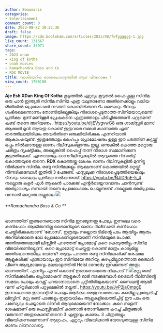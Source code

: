 ```yaml
---
author: Beaumaris
categories:
- Entertainment
comment_count: 0
date: 2023-08-22 10:25:36
draft: false
image: https://cdn.boolokam.com/articles/2023/08/fwfgggggg-1.jpg
like_count: 131667
share_count: 33971
tags:
- 2023 onam
- king of kotha
- onam movies
- Ramachandra Boss and Co
- RDX MOVIE
title: വാശിയേറിയ ഓണപോരാട്ടത്തിൽ ആര് വിന്നറാകും ?
view_count: 1700190
---
```


**Aje Esh XDan** **King Of Kotha** കൂട്ടത്തിൽ ഏറ്റവും കൂടുതൽ ഹൈപ്പുള്ള സിനിമ. ഒരു പാൻ ഇന്ത്യൻ സിനിമ.സിനിമ എത്ര വലുതാണോ അതിനെക്കാളും വലിയ രീതിയിൽ പ്രൊമോഷൻ നടത്തി കൊണ്ടിരിക്കുന്ന ടീം ട്രൈലറും ടീസറും ഗംഭീരമെന്നൊന്നും തോന്നിയില്ലെങ്കിലും നിരാശപ്പെടുതാത്ത സിനിമയാവുമെന്ന് പ്രതീക്ഷ. മൂന്ന് മണിക്കൂർ പ്രേഷകനെ എത്രത്തോളം പിടിച്ചിരുത്താൻ പറ്റുമെന്ന് കണ്ട് തന്നെ അറിയണം . https://youtu.be/dljEVygvwG8 ഒരു ഗാങ്സ്റ്റർ മാസ് ആക്ഷൻ മൂവി ആയതു കൊണ്ട് ഇതുവരെ നമ്മൾ കാണാത്ത ഏത് തരത്തിലായിരിക്കും അവരിതിനെ ഒരുക്കിയിരിക്കുക എന്നറിയാൻ ആകാംഷയുണ്ട്. ഇത്രത്തോളം ഹൈപ്പും പ്രോമോഷനും ഉള്ള ഈ പടത്തിന് കട്ടയ്ക്ക് ഒപ്പം നിൽക്കാനുള്ള ഓണം റിലീസുകളൊന്നും ഇല്ല. ഒന്നുകിൽ കൊത്ത മറ്റൊരു ചരിത്രം സൃഷ്ട്ടിക്കും, അല്ലെങ്കിൽ ഹൈപ്പ് തന്ന് നിരാശ സമ്മാനിക്കുന്ന കൂട്ടത്തിലേക്ക്. എന്തായാലും ഓണറീലിസുക്കളിൽ ആദ്യത്തെ റിസൽട്ട് കൊത്തയുടെ തന്നെ. **RDX** കൊത്തയ്ക്കു ശേഷം ഓണം റിലിസുകളിൽ മുന്നിട്ടു നിൽക്കുന്ന സിനിമ. രണ്ടു സിനിമക്കളും ആക്ഷനാണ് കൊത്തയിൽ ഒറ്റയ്ക്ക് നിന്നടിക്കുമ്പോൾ ഇതിൽ 3 പേരുണ്ട്. ഫസ്റ്റലുക്ക് നിരാശപ്പെടുത്തിയെങ്കിലും ടീസറും ട്രൈലറും പ്രതീക്ഷ നൽകുന്നുണ്ട്. https://youtu.be/NJjDRnE-5_4 നല്ലൊരു കളർ ഫുൾ ആക്ഷൻ പാക്കേജ് എൻ്റർടെയ്നറാവാനും ചാൻസുണ്ട് അത്യാവശ്യം നന്നായി തന്നെ പ്രോമോഷനും ചെയ്യുന്നുണ്ട് .നല്ലൊരു അഭിപ്രായം വന്നാൽ മറ്റൊരു തല്ലുമാല ![](https://cdn.boolokam.com/articles/2023/08/fwfgggggg-1.jpg)

###### **Ramachandra Boss & Co **

ഓണത്തിന് ഇങ്ങനെയൊരു സിനിമ ഇറങ്ങുന്നതു പോലും ഇന്നലെ വരെ കൺഫോം ആയിരുന്നില്ല ട്രൈലറിലൂടെ ഓണം റിലീസായി കൺഫോം ചെയ്തിരിക്കുകയാണ് 'ബോസ്'. ഇത്രയും നല്ലൊരു ടീമിൻ്റെ പടം ആയിട്ടും ആരും അറിയിക്കാതെ ലോ പ്രോമോഷനിലൂടെയാണ് സിനിമയുടെ പോക്ക്. അതിനുത്തരമായി ലിസ്റ്റിൻ പറഞ്ഞത് പ്രോമോട്ട് കുറെ കൊടുത്തിട്ടും സിനിമ വിജയിക്കുന്നില്ലെന്ന്. കുറെ പ്രോമോട്ട് ചെയ്തതു കൊണ്ട് മാത്രം കാര്യമില്ല അതിലെന്തെങ്കിലും വേണ്ടേ? ആദ്യം പറഞ്ഞ രണ്ടു സിനിമകൾക്ക് ശേഷമേ ആളുകൾക്ക് എന്തായാലും ഈ സിനിമയേ അറിയൂ. കുഴപ്പമില്ലാത്തൊരു ട്രൈലർ പിന്നെ ആദ്യമായാവും മലയാളത്തിൽ Heist comedy ഇറക്കുന്നത് അതും ഓണത്തിന്. എന്നിട്ടും എന്ത് കൊണ്ട് ഇങ്ങനെയൊരു നിലപാട് ? ![](https://cdn.boolokam.com/articles/2023/08/wfwwff.jpg)മറ്റു രണ്ട് സിനിമക്കൾക്കും പ്രൊമോഷന് ആളുകൾ ഓടി നടക്കുമ്പോൾ ട്രൈലർ റീലീസിൻ്റെ സമയം പോലും കറക്റ്റ് പറയാനാവാതെ ചുറ്റിതിരിയുകയാണ് .സൈലൻ്റ ആയി വന്ന് ഹിറ്റടിക്കാൻ പറ്റുമെങ്കിൽ നല്ലത്.. https://youtu.be/JvP2jaCmpgE ഇന്നലെത്തെ ഈവന്റിൽ പോലും ആർക്കും അത്ര സന്തോഷം കണ്ടില്ല പ്രത്യേകിച്ച് ലിസ്റ്റിന്. മറ്റു രണ്ട് പടങ്ങളും ഇത്രയധികം ആളുകളിലെത്തിച്ചിട്ട് ഈ പടം ഒരു പരസ്യവും ചെയ്യാതെ വിന്നർ ആവുമൊയെന്ന് നോക്കാം .കുറെ നാളന് ശേഷമാണ് ഒരു ഫെസ്റ്റിവലിന് കാണാൻ തോന്നിക്കുന്ന കുറച്ച് ചിത്രങ്ങൾ വരുന്നത് അതുകൊണ്ട് തന്നെ 3 എണ്ണവും കാണും. 3 ചിത്രങ്ങളും വിജയിക്കണമെന്നാണ് ആഗ്രഹം. ഏറ്റവും വിജയിക്കാൻ യോഗ്യതയുള്ള സിനിമ ഓണം വിന്നറാവട്ടെ.